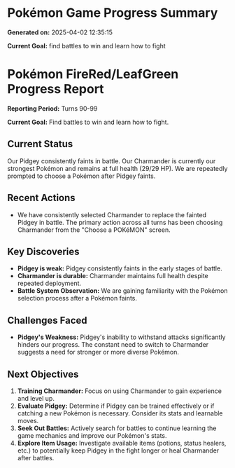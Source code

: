 # Pokémon Game Progress Summary

**Generated on:** 2025-04-02 12:35:15

**Current Goal:** find battles to win and learn how to fight

# Pokémon FireRed/LeafGreen Progress Report

**Reporting Period:** Turns 90-99

**Current Goal:** Find battles to win and learn how to fight.

## Current Status

Our Pidgey consistently faints in battle. Our Charmander is currently our strongest Pokémon and remains at full health (29/29 HP). We are repeatedly prompted to choose a Pokémon after Pidgey faints.

## Recent Actions

*   We have consistently selected Charmander to replace the fainted Pidgey in battle. The primary action across all turns has been choosing Charmander from the "Choose a POKéMON" screen.

## Key Discoveries

*   **Pidgey is weak:** Pidgey consistently faints in the early stages of battle.
*   **Charmander is durable:** Charmander maintains full health despite repeated deployment.
*   **Battle System Observation:** We are gaining familiarity with the Pokémon selection process after a Pokémon faints.

## Challenges Faced

*   **Pidgey's Weakness:** Pidgey's inability to withstand attacks significantly hinders our progress. The constant need to switch to Charmander suggests a need for stronger or more diverse Pokémon.

## Next Objectives

1.  **Training Charmander:** Focus on using Charmander to gain experience and level up.
2.  **Evaluate Pidgey:** Determine if Pidgey can be trained effectively or if catching a new Pokémon is necessary. Consider its stats and learnable moves.
3.  **Seek Out Battles:** Actively search for battles to continue learning the game mechanics and improve our Pokémon's stats.
4.  **Explore Item Usage:** Investigate available items (potions, status healers, etc.) to potentially keep Pidgey in the fight longer or heal Charmander after battles.
